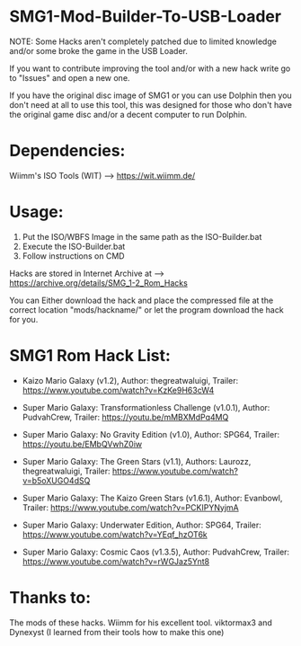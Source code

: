 # SMG1-Mod-Builder-To-USB-Loader

NOTE: Some Hacks aren't completely patched due to limited knowledge and/or some broke the game in the USB Loader.

If you want to contribute improving the tool and/or with a new hack write go to "Issues" and open a new one.

If you have the original disc image of SMG1 or you can use Dolphin then you don't need at all to use this tool, this was designed for those who don't have the original game disc and/or a decent computer to run Dolphin.

# Dependencies:

Wiimm's ISO Tools (WIT) --> https://wit.wiimm.de/

# Usage:

1. Put the ISO/WBFS Image in the same path as the ISO-Builder.bat
2. Execute the ISO-Builder.bat
3. Follow instructions on CMD

Hacks are stored in Internet Archive at --> https://archive.org/details/SMG_1-2_Rom_Hacks 

You can Either download the hack and place the compressed file at the correct location "mods/hackname/" or let the program download the hack for you.

# SMG1 Rom Hack List:

- Kaizo Mario Galaxy (v1.2),
   Author: thegreatwaluigi,
   Trailer: https://www.youtube.com/watch?v=KzKe9H63cW4

- Super Mario Galaxy: Transformationless Challenge (v1.0.1),
   Author: PudvahCrew,
   Trailer: https://youtu.be/mMBXMdPq4MQ

- Super Mario Galaxy: No Gravity Edition (v1.0),
  Author: SPG64,
  Trailer: https://youtu.be/EMbQVwhZ0iw

- Super Mario Galaxy: The Green Stars (v1.1),
  Authors: Laurozz, thegreatwaluigi,
  Trailer: https://www.youtube.com/watch?v=b5oXUGO4dSQ

- Super Mario Galaxy: The Kaizo Green Stars (v1.6.1),
  Author: Evanbowl,
  Trailer: https://www.youtube.com/watch?v=PCKIPYNyjmA

- Super Mario Galaxy: Underwater Edition,
  Author: SPG64,
  Trailer: https://www.youtube.com/watch?v=YEqf_hzOT6k

- Super Mario Galaxy: Cosmic Caos (v1.3.5),
  Author: PudvahCrew,
  Trailer: https://www.youtube.com/watch?v=rWGJaz5Ynt8

# Thanks to:

The mods of these hacks.
Wiimm for his excellent tool.
viktormax3 and Dynexyst (I learned from their tools how to make this one)
